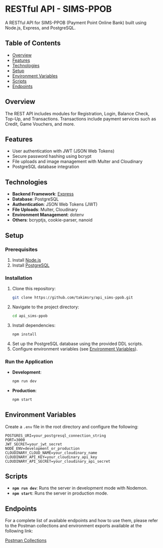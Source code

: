 # RESTful API - SIMS-PPOB

A RESTful API for SIMS-PPOB (Payment Point Online Bank) built using Node.js, Express, and PostgreSQL.

## Table of Contents

- [Overview](#overview)
- [Features](#features)
- [Technologies](#technologies)
- [Setup](#setup)
- [Environment Variables](#environment-variables)
- [Scripts](#scripts)
- [Endpoints](#endpoints)

## Overview

The REST API includes modules for Registration, Login, Balance Check, Top-Up, and Transactions. Transactions include payment services such as Credit, Game Vouchers, and more.

## Features

- User authentication with JWT (JSON Web Tokens)
- Secure password hashing using bcrypt
- File uploads and image management with Multer and Cloudinary
- PostgreSQL database integration

## Technologies

- **Backend Framework**: [Express](https://expressjs.com/)
- **Database**: PostgreSQL
- **Authentication**: JSON Web Tokens (JWT)
- **File Uploads**: Multer, Cloudinary
- **Environment Management**: dotenv
- **Others**: bcryptjs, cookie-parser, nanoid

## Setup

### Prerequisites

1. Install [Node.js](https://nodejs.org/)
2. Install [PostgreSQL](https://www.postgresql.org/)

### Installation

1. Clone this repository:
   ```bash
   git clone https://github.com/takimsry/api_sims-ppob.git
   ```
2. Navigate to the project directory:
   ```bash
   cd api_sims-ppob
   ```
3. Install dependencies:
   ```bash
   npm install
   ```
4. Set up the PostgreSQL database using the provided DDL scripts.
5. Configure environment variables (see [Environment Variables](#environment-variables)).

### Run the Application

- **Development**:
  ```bash
  npm run dev
  ```
- **Production**:
  ```bash
  npm start
  ```

## Environment Variables

Create a `.env` file in the root directory and configure the following:

```env
POSTGRES_URI=your_postgresql_connection_string
PORT=3000
JWT_SECRET=your_jwt_secret
NODE_ENV=development_or_production
CLOUDINARY_CLOUD_NAME=your_cloudinary_name
CLOUDINARY_API_KEY=your_cloudinary_api_key
CLOUDINARY_API_SECRET=your_cloudinary_api_secret
```

## Scripts

- **`npm run dev`**: Runs the server in development mode with Nodemon.
- **`npm start`**: Runs the server in production mode.

## Endpoints

For a complete list of available endpoints and how to use them, please refer to the Postman collections and environment exports available at the following link:

[Postman Collections](https://github.com/takimsry/nutech_api-sims-ppob/postman)